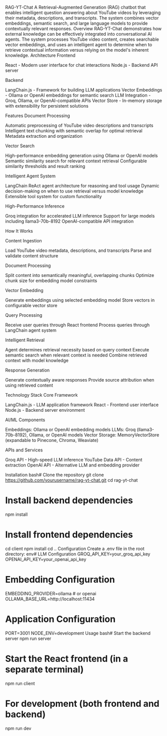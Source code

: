 RAG-YT-Chat
A Retrieval-Augmented Generation (RAG) chatbot that enables intelligent question answering about YouTube videos by leveraging their metadata, descriptions, and transcripts. The system combines vector embeddings, semantic search, and large language models to provide contextually relevant responses.
Overview
RAG-YT-Chat demonstrates how external knowledge can be effectively integrated into conversational AI agents. The system processes YouTube video content, creates searchable vector embeddings, and uses an intelligent agent to determine when to retrieve contextual information versus relying on the model's inherent knowledge.
Architecture
Frontend

React - Modern user interface for chat interactions
Node.js - Backend API server

Backend

LangChain.js - Framework for building LLM applications
Vector Embeddings - Ollama or OpenAI embeddings for semantic search
LLM Integration - Groq, Ollama, or OpenAI-compatible APIs
Vector Store - In-memory storage with extensibility for persistent solutions

Features
Document Processing

Automatic preprocessing of YouTube video descriptions and transcripts
Intelligent text chunking with semantic overlap for optimal retrieval
Metadata extraction and organization

Vector Search

High-performance embedding generation using Ollama or OpenAI models
Semantic similarity search for relevant context retrieval
Configurable similarity thresholds and result ranking

Intelligent Agent System

LangChain ReAct agent architecture for reasoning and tool usage
Dynamic decision-making on when to use retrieval versus model knowledge
Extensible tool system for custom functionality

High-Performance Inference

Groq integration for accelerated LLM inference
Support for large models including llama3-70b-8192
OpenAI-compatible API integration

How It Works

Content Ingestion

Load YouTube video metadata, descriptions, and transcripts
Parse and validate content structure


Document Processing

Split content into semantically meaningful, overlapping chunks
Optimize chunk size for embedding model constraints


Vector Embedding

Generate embeddings using selected embedding model
Store vectors in configurable vector store


Query Processing

Receive user queries through React frontend
Process queries through LangChain agent system


Intelligent Retrieval

Agent determines retrieval necessity based on query context
Execute semantic search when relevant context is needed
Combine retrieved context with model knowledge


Response Generation

Generate contextually aware responses
Provide source attribution when using retrieved content



Technology Stack
Core Framework

LangChain.js - LLM application framework
React - Frontend user interface
Node.js - Backend server environment

AI/ML Components

Embeddings: Ollama or OpenAI embedding models
LLMs: Groq (llama3-70b-8192), Ollama, or OpenAI models
Vector Storage: MemoryVectorStore (expandable to Pinecone, Chroma, Weaviate)

APIs and Services

Groq API - High-speed LLM inference
YouTube Data API - Content extraction
OpenAI API - Alternative LLM and embedding provider

Installation
bash# Clone the repository
git clone https://github.com/yourusername/rag-yt-chat.git
cd rag-yt-chat

# Install backend dependencies
npm install

# Install frontend dependencies
cd client
npm install
cd ..
Configuration
Create a .env file in the root directory:
env# LLM Configuration
GROQ_API_KEY=your_groq_api_key
OPENAI_API_KEY=your_openai_api_key

# Embedding Configuration
EMBEDDING_PROVIDER=ollama # or openai
OLLAMA_BASE_URL=http://localhost:11434

# Application Configuration
PORT=3001
NODE_ENV=development
Usage
bash# Start the backend server
npm run server

# Start the React frontend (in a separate terminal)
npm run client

# For development (both frontend and backend)
npm run dev
